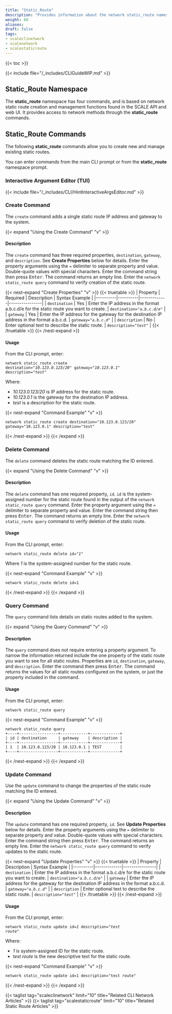 ```yaml
---
title: "Static_Route"
description: "Provides information about the network static_route namespace in the TrueNAS CLI. Includes command syntax and common commands."
weight: 60
aliases:
draft: false
tags:
- scaleclinetwork
- scalenetwork
- scalestaticroute
---
```


{{< toc >}}

{{< include file="/_includes/CLIGuideWIP.md" >}}

## Static_Route Namespace
The **static_route** namespace has four commands, and is based on network static route creation and management functions found in the SCALE API and web UI.
It provides access to network methods through the **static_route** commands.

## Static_Route Commands
The following **static_route** commands allow you to create new and manage existing static routes.

You can enter commands from the main CLI prompt or from the **static_route** namespace prompt.

### Interactive Argument Editor (TUI)

{{< include file="/_includes/CLI/HintInteractiveArgsEditor.md" >}}

### Create Command
The `create` command adds a single static route IP address and gateway to the system.

{{< expand "Using the Create Command" "v" >}}
#### Description
The `create` command has three required properties, `destination`, `gateway`, and `description`.
See **Create Properties** below for details.
Enter the property arguments using the `=` delimiter to separate property and value. Double-quote values with special characters.
Enter the command string then press <kbd>Enter</kbd>.
The command returns an empty line. Enter the `network static_route query` command to verify creation of the static route.

{{< nest-expand "Create Properties" "v" >}}
{{< truetable >}}
| Property | Required | Description | Syntax Example |
|----------|----------|-------------|----------------|
| `destination` | Yes | Enter the IP address in the format a.b.c.d/e for the static route you want to create. | <code>destination="<i>a.b.c.d/e</i>"</code> |
| `gateway` | Yes | Enter the IP address for the gateway for the destination IP address in the format a.b.c.d. | <code>gateway="<i>a.b.c.d</i>"</code> |
| `description` | No | Enter optional text to describe the static route. | <code>description="<i>test</i>"</code> |
{{< /truetable >}}
{{< /nest-expand >}}

#### Usage
From the CLI prompt, enter:

<code>network static_route create destination="<i>10.123.0.123/20</i>" gateway="<i>10.123.0.1</i>" description="<i>test</i>"</code>

Where:
* *10.123.0.123/20* is IP address for the static route.
* *10.123.0.1* is the gateway for the destination IP address.
* *test* is a description for the static route.

{{< nest-expand "Command Example" "v" >}}
```
network static_route create destination="10.123.0.123/20" gateway="10.123.0.1" description="test"

```
{{< /nest-expand >}}
{{< /expand >}}

### Delete Command
The `delete` command deletes the static route matching the ID entered.

{{< expand "Using the Delete Command" "v" >}}
#### Description
The `delete` command has one required property, `id`.
`id` is the system-assigned number for the static route found in the output of the `network static_route query` command.
Enter the property argument using the `=` delimiter to separate property and value.
Enter the command string then press <kbd>Enter</kbd>.
The command returns an empty line. Enter the `network static_route query` command to verify deletion of the static route.

#### Usage
From the CLI prompt, enter:

<code>network static_route delete id="<i>1</i>"</code>

Where *1* is the system-assigned number for the static route.

{{< nest-expand "Command Example" "v" >}}
```
network static_route delete id=1

```
{{< /nest-expand >}}
{{< /expand >}}

### Query Command
The `query` command lists details on static routes added to the system.

{{< expand "Using the Query Command" "v" >}}
#### Description
The `query` command does not require entering a property argument.
To narrow the information returned include the one property of the static route you want to see for all static routes.
Properties are `id`, `destination`, `gateway`, and `description`.
Enter the command then press <kbd>Enter</kbd>.
The command returns the values for all static routes configured on the system, or just the property included in the command.

#### Usage
From the CLI prompt, enter:

`network static_route query`

{{< nest-expand "Command Example" "v" >}}
```
network static_route query
+----+-----------------+------------+-------------+
| id | destination     | gateway    | description |
+----+-----------------+------------+-------------+
| 1  | 10.123.0.123/20 | 10.123.0.1 | TEST        |
+----+-----------------+------------+-------------+
```
{{< /nest-expand >}}
{{< /expand >}}

### Update Command
Use the `update` command to change the properties of the static route matching the ID entered.

{{< expand "Using the Update Command" "v" >}}
#### Description
The `update` command has one required property, `id`.
See **Update Properties** below for details.
Enter the property arguments using the `=` delimiter to separate property and value. Double-quote values with special characters.
Enter the command string then press <kbd>Enter</kbd>.
The command returns an empty line. Enter the `network static_route query` command to verify updates to the static route.

{{< nest-expand "Update Properties" "v" >}}
{{< truetable >}}
| Property | Description | Syntax Example |
|----------|-------------|----------------|
| `destination` | Enter the IP address in the format a.b.c.d/e for the static route you want to create. | <code>destination="<i>a.b.c.d/e</i>"</code> |
| `gateway` | Enter the IP address for the gateway for the destination IP address in the format a.b.c.d. | <code>gateway="<i>a.b.c.d</i>"</code> |
| `description` | Enter optional text to describe the static route. | <code>description="<i>test</i>"</code> |
{{< /truetable >}}
{{< /nest-expand >}}

#### Usage
From the CLI prompt, enter:

<code>network static_route update id=<i>1</i> description="<i>test route</i>"</code>

Where:
* *1* is system-assigned ID for the static route.
* *test route* is the new descriptive text for the static route.

{{< nest-expand "Command Example" "v" >}}
```
network static_route update id=1 description="test route"

```
{{< /nest-expand >}}
{{< /expand >}}

{{< taglist tag="scaleclinetwork" limit="10" title="Related CLI Network Articles" >}}
{{< taglist tag="scalestaticroute" limit="10" title="Related Static Route Articles" >}}
